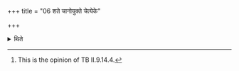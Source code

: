 +++
title = "06 शते चानोयुक्ते चेत्येके"

+++

<details><summary>थिते</summary>

6. According to some two hundred (cows) and two carts yoked (with oxen).[^1]  

[^1]: This is the opinion of TB II.9.14.4.  
</details>
